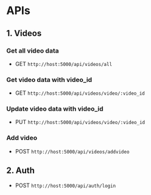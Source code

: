 # APIs
## 1. Videos
### Get all video data

- GET 
```http://host:5000/api/videos/all```

### Get video data with video_id
- GET
```http://host:5000/api/videos/video/:video_id```

### Update video data with video_id

- PUT 
```http://host:5000/api/videos/video/:video_id```


### Add video

- POST
```http://host:5000/api/videos/addvideo```

## 2. Auth

- POST
```http://host:5000/api/auth/login```
